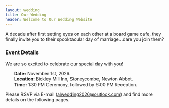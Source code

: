 ```yaml
---
layout: wedding
title: Our Wedding
header: Welcome to Our Wedding Website
---
```


<div style={{ display: 'flex', justifyContent: 'centre'}}> 
<div>

<div {
  text-align: left;
  background-color: #169b18ff;
  /* color: #f4e9d8; */
  margin-left: 200px;
  font-family: Georgia, serif;
  font-size: 18px;
  letter-spacing: 2px;
  word-spacing: 2px;
  color: #000000;
  font-weight: 400;
  text-decoration: none;
  font-style: italic;
  font-variant: small-caps;
  text-transform: none;
}> <div>

<div>
A decade after first setting eyes on each other at a board game cafe, they finally invite you to their spooktacular day of marriage...dare you join them?

### Event Details
We are so excited to celebrate our special day with you!

&emsp;&emsp;**Date:** November 1st, 2026.<br/>
&emsp;&emsp;**Location:** Bickley Mill Inn, Stoneycombe, Newton Abbot.<br/>
&emsp;&emsp;**Time:** 1:30 PM Ceremony, followed by 6:00 PM Reception.<br/>


Please RSVP via E-mail (alwedding2026@outlook.com) and find more details on the following pages.
</div>